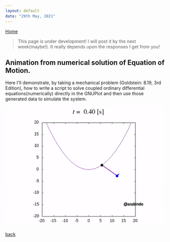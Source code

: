 ```yaml
---
layout: default
date: "29th May, 2021"
---
```


[Home](./)

> This page is under development! I will post it by the next week(maybe!). It really depends upon the responses I get from you!

## Animation from numerical solution of Equation of Motion.

Here I'll demonstrate, by taking a mechanical problem (Goldstein: 8.19, 3rd Edition), how to write a script to solve coupled ordinary differential equations(numerically) directly in the GNUPlot and then use those generated data to simulate the system.

![pendulum](/assets/images/pendulum.gif)


[back](./)
